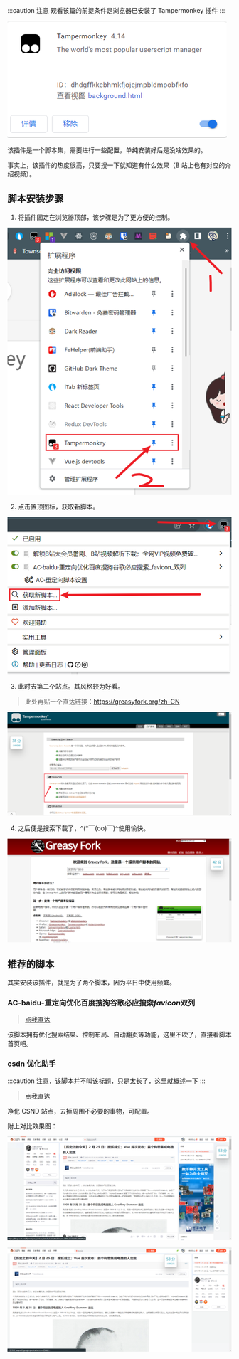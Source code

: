 :::caution 注意
观看该篇的前提条件是浏览器已安装了 Tampermonkey 插件
:::

![](../images/Tampermonkey/1.png)

该插件是一个脚本集，需要进行一些配置，单纯安装好后是没啥效果的。

事实上，该插件的热度很高，只要搜一下就知道有什么效果（B 站上也有对应的介绍视频）。

## 脚本安装步骤

1. 将插件固定在浏览器顶部，该步骤是为了更方便的控制。

![](../images/Tampermonkey/2.png)

2. 点击置顶图标，获取新脚本。

![](../images/Tampermonkey/3.png)

3. 此时去第二个站点。其风格较为好看。

> 此处再贴一个直达链接：https://greasyfork.org/zh-CN

![](../images/Tampermonkey/4.png)

4. 之后便是搜索下载了，^(\*￣(oo)￣)^使用愉快。

![](../images/Tampermonkey/5.png)

## 推荐的脚本

其实安装该插件，就是为了两个脚本，因为平日中使用频繁。

### AC-baidu-重定向优化百度搜狗谷歌必应搜索*favicon*双列

> [点我直达](https://greasyfork.org/zh-CN/scripts/14178-ac-baidu-%E9%87%8D%E5%AE%9A%E5%90%91%E4%BC%98%E5%8C%96%E7%99%BE%E5%BA%A6%E6%90%9C%E7%8B%97%E8%B0%B7%E6%AD%8C%E5%BF%85%E5%BA%94%E6%90%9C%E7%B4%A2-favicon-%E5%8F%8C%E5%88%97)

该脚本拥有优化搜索结果、控制布局、自动翻页等功能，这里不吹了，直接看脚本首页吧。

### csdn 优化助手

:::caution
注意，该脚本并不叫该标题，只是太长了，这里就概述一下
:::

> [点我直达](https://greasyfork.org/zh-CN/scripts/378351-%E6%8C%81%E7%BB%AD%E6%9B%B4%E6%96%B0-csdn%E5%B9%BF%E5%91%8A%E5%AE%8C%E5%85%A8%E8%BF%87%E6%BB%A4-%E4%BA%BA%E6%80%A7%E5%8C%96%E8%84%9A%E6%9C%AC%E4%BC%98%E5%8C%96-%E4%B8%8D%E7%94%A8%E5%86%8D%E7%99%BB%E5%BD%95%E4%BA%86-%E8%AE%A9%E4%BD%A0%E4%BD%93%E9%AA%8C%E4%BB%A4%E4%BA%BA%E6%83%8A%E5%96%9C%E7%9A%84%E5%B4%AD%E6%96%B0csdn)

净化 CSND 站点，去掉周围不必要的事物，可配置。

附上对比效果图：

![](../images/Tampermonkey/6.png)

![](../images/Tampermonkey/7.png)
